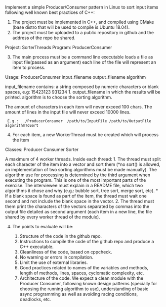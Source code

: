 Implement a simple Producer/Consumer pattern in Linux to sort input 
items following well known best practices of C++:

 1. The project must be implemented in C++, and compiled using CMake
    (base distro that will be used to compile is Ubuntu 18.04).
 2. The project must be uploaded to a public repository in github and
    the address of the repo be shared.

Project: SorterThreads
Program: ProducerConsumer

 3. The main process must be a command line executable 
 loads a file as input file(passed as an argument) 
 each line of the file will represent an item to process.

 Usage: ProducerConsumer input_filename output_filename algorithm

input_filename contains: a string composed by numeric characters or blank spaces, e.g: 15423123 931234 1.
output_filename in which the results will be printed.
algorithm is to choose the sorting algorithm.

 The amount of characters in each item will never exceed 100 chars.
 The amount of lines in the input file will never exceed 10000 lines.

     E.g.:  ./ProducerConsumer  /path/to/InputFile /path/to/OutputFile algorithmToSort

 4. For each item, a new WorkerThread must be created which will process
    the item 

Classes: Producer Consumer Sorter

A maximum of 4 worker threads. 
Inside each thread: 
     1. The thread must split each character of the item into a vector
        and sort them (*no sort() is allowed, an implementation of two
        sorting algorithms must be made manually).
     The algorithm use for processing is determined by the third
        argument when executing the program. This is one of the most
        important parts of the exercise. 
     The interviewee must explain in a README file, which two algorithms it chose and why (e.g.: bubble sort, tree sort, merge sort, etc). * 
	 If a blank space is found as part of the item, the thread must wait
        one second and not include the blank space in the vector.
     2. The thread must them print the characters of the vectors
        separated by commas into the output file detailed as second
        argument (each item in a new line, the file shared by every
        worker thread of the module). 
 
 4. The points to evaluate will be: 

     1. Structure of the code in the github repo.
     2. Instructions to compile the code of the github repo and produce
        a C++ executable.
     3. Cleanliness of the code, based on cppcheck.
     4. No warning or errors in compilation.
     5. Limit the use of external libraries.
     6. Good practices related to names of the variables and methods,
        length of methods, lines, spaces, cyclomatic complexity, etc.
     7. Architecture of the code. We expect a clean module with the
        Producer Consumer, following known design patterns (specially
        for choosing the running algorithm to use), understanding of
        basic async programming as well as avoiding racing conditions,
        deadlocks, etc.